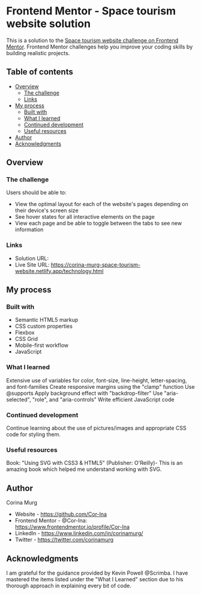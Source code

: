 # Frontend Mentor - Space tourism website solution

This is a solution to the [Space tourism website challenge on Frontend Mentor](https://www.frontendmentor.io/challenges/space-tourism-multipage-website-gRWj1URZ3). Frontend Mentor challenges help you improve your coding skills by building realistic projects. 

## Table of contents

- [Overview](#overview)
  - [The challenge](#the-challenge)
  - [Links](#links)
- [My process](#my-process)
  - [Built with](#built-with)
  - [What I learned](#what-i-learned)
  - [Continued development](#continued-development)
  - [Useful resources](#useful-resources)
- [Author](#author)
- [Acknowledgments](#acknowledgments)



## Overview

### The challenge

Users should be able to:

- View the optimal layout for each of the website's pages depending on their device's screen size
- See hover states for all interactive elements on the page
- View each page and be able to toggle between the tabs to see new information


### Links

- Solution URL: 
- Live Site URL: https://corina-murg-space-tourism-website.netlify.app/technology.html

## My process

### Built with

- Semantic HTML5 markup
- CSS custom properties
- Flexbox
- CSS Grid
- Mobile-first workflow
- JavaScript


### What I learned

Extensive use of variables for color, font-size, line-height, letter-spacing, and font-families
Create responsive margins using the "clamp" function
Use @supports
Apply background effect with "backdrop-filter"
Use "aria-selected", "role", and "aria-controls"
Write efficient JavaScript code

### Continued development

Continue learning about the use of pictures/images and appropriate CSS code for styling them.


### Useful resources

Book: "Using SVG with CSS3 & HTML5" (Publisher: O'Reilly)- This is an amazing book which helped me understand working with SVG. 


## Author
Corina Murg

- Website - https://github.com/Cor-Ina
- Frontend Mentor - @Cor-Ina: https://www.frontendmentor.io/profile/Cor-Ina
- LinkedIn - https://www.linkedin.com/in/corinamurg/
- Twitter - https://twitter.com/corinamurg

## Acknowledgments

I am grateful for the guidance provided by Kevin Powell @Scrimba. I have mastered the items listed under 
the "What I Learned" section due to his thorough approach in explaining every bit of code. 


